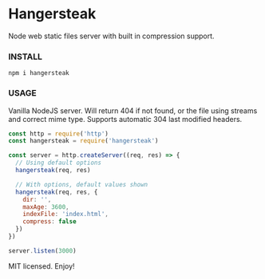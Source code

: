 # Hangersteak

Node web static files server with built in compression support.

### INSTALL
```npm i hangersteak```

### USAGE
Vanilla NodeJS server. Will return 404 if not found, or the file using streams and correct mime type. Supports automatic 304 last modified headers.
```javascript
const http = require('http')
const hangersteak = require('hangersteak')

const server = http.createServer((req, res) => {
  // Using default options
  hangersteak(req, res)

  // With options, default values shown
  hangersteak(req, res, {
    dir: '',
    maxAge: 3600,
    indexFile: 'index.html',
    compress: false
  })
})

server.listen(3000)
```
MIT licensed. Enjoy!

